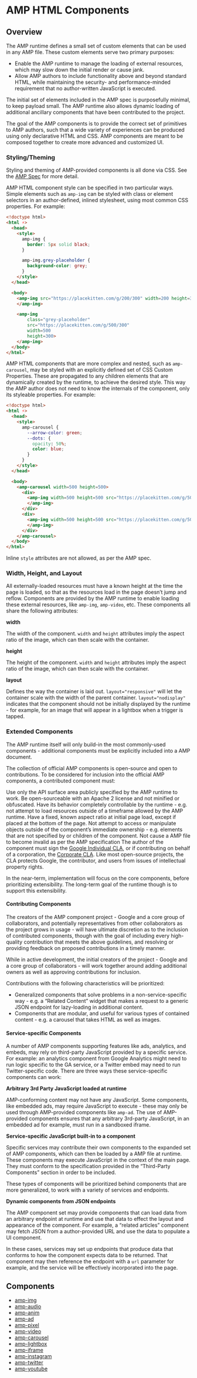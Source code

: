 <!---
Copyright 2015 The AMP HTML Authors. All Rights Reserved.

Licensed under the Apache License, Version 2.0 (the "License");
you may not use this file except in compliance with the License.
You may obtain a copy of the License at

      http://www.apache.org/licenses/LICENSE-2.0

Unless required by applicable law or agreed to in writing, software
distributed under the License is distributed on an "AS-IS" BASIS,
WITHOUT WARRANTIES OR CONDITIONS OF ANY KIND, either express or implied.
See the License for the specific language governing permissions and
limitations under the License.
-->

# AMP HTML Components

## Overview

The AMP runtime defines a small set of custom elements that can be used in any
AMP file. These custom elements serve two primary purposes:

* Enable the AMP runtime to manage the loading of external resources, which may
slow down the initial render or cause jank.
* Allow AMP authors to include functionality above and beyond standard HTML,
while maintaining the security- and performance-minded requirement that no author-written JavaScript is executed.

The initial set of elements included in the AMP spec is purposefully minimal,
to keep payload small. The AMP runtime also allows dynamic loading of additional
ancillary components that have been contributed to the project.

The goal of the AMP components is to provide the correct set of primitives to
AMP authors, such that a wide variety of experiences can be produced using only
declarative HTML and CSS. AMP components are meant to be composed together to
create more advanced and customized UI.

### Styling/Theming

Styling and theming of AMP-provided components is all done via CSS. See the [AMP Spec](amp-html-format.md) for more detail.

AMP HTML component style can be specified in two particular ways. Simple
elements such as `amp-img` can be styled with class or element selectors in an
author-defined, inlined stylesheet, using most common CSS properties. For
example:

```html
<!doctype html>
<html ⚡>
  <head>
    <style>
      amp-img {
        border: 5px solid black;
      }

      amp-img.grey-placeholder {
        background-color: grey;
      }
    </style>
  </head>

  <body>
    <amp-img src="https://placekitten.com/g/200/300" width=200 height=300>
    </amp-img>

    <amp-img
        class="grey-placeholder"
        src="https://placekitten.com/g/500/300"
        width=500
        height=300>
    </amp-img>
  </body>
</html>
```

AMP HTML components that are more complex and nested, such as `amp-carousel`,
may be styled with an explicitly defined set of CSS Custom Properties. These
are propagated to any children elements that are dynamically created by the
runtime, to achieve the desired style. This way the AMP author does not need to
know the internals of the component, only its styleable properties. For example:

```html
<!doctype html>
<html ⚡>
  <head>
    <style>
      amp-carousel {
        --arrow-color: green;
        --dots: {
          opacity: 50%;
          color: blue;
        }
      }
    </style>
  </head>

  <body>
    <amp-carousel width=500 height=500>
      <div>
        <amp-img width=500 height=500 src="https://placekitten.com/g/500/500">
        </amp-img>
      </div>
      <div>
        <amp-img width=500 height=500 src="https://placekitten.com/g/500/500">
        </amp-img>
      </div>
    </amp-carousel>
  </body>
</html>
```

Inline `style` attributes are not allowed, as per the AMP spec.

### Width, Height, and Layout

All externally-loaded resources must have a known height at the time the page is loaded, so that as the resources load in the page doesn’t jump and reflow. Components are provided by the AMP runtime to enable loading these external resources, like `amp-img`, `amp-video`, etc. These components all share the following attributes:

**width**

The width of the component. `width` and `height` attributes imply the aspect ratio of the image, which can then scale with the container.

**height**

The height of the component. `width` and `height` attributes imply the aspect ratio of the image, which can then scale with the container.

**layout**

Defines the way the container is laid out. `layout="responsive"` will let the container scale with the width of the parent container. `layout="nodisplay"` indicates that the component should not be initially displayed by the runtime - for example, for an image that will appear in a lightbox when a trigger is tapped.



### Extended Components

The AMP runtime itself will only build-in the most commonly-used components - additional components must be explicitly included into a AMP document.

The collection of official AMP components is open-source and open to contributions. To be considered for inclusion into the official AMP components, a contributed component must:

Use only the API surface area publicly specified by the AMP runtime to work.
Be open-sourceable with an Apache 2 license and not minified or obfuscated.
Have its behavior completely controllable by the runtime - e.g. not attempt to load resources outside of a timeframe allowed by the AMP runtime.
Have a fixed, known aspect ratio at initial page load, except if placed at the bottom of the page.
Not attempt to access or manipulate objects outside of the component’s immediate ownership - e.g. elements that are not specified by or children of the component.
Not cause a AMP file to become invalid as per the AMP specification
The author of the component must sign the [Google Individual CLA](https://cla.developers.google.com/about/google-individual), or if contributing on behalf of a corporation, the [Corporate CLA](https://cla.developers.google.com/about/google-corporate?csw=1). Like most open-source projects, the CLA protects Google, the contributor, and users from issues of intellectual property rights.

In the near-term, implementation will focus on the core components, before prioritizing extensibility. The long-term goal of the runtime though is to support this extensibility.

#### Contributing Components

The creators of the AMP component project - Google and a core group of collaborators, and potentially representatives from other collaborators as the project grows in usage - will have ultimate discretion as to the inclusion of contributed components, though with the goal of including every high-quality contribution that meets the above guidelines, and resolving or providing feedback on proposed contributions in a timely manner.

While in active development, the initial creators of the project - Google and a core group of collaborators - will work together around adding additional owners as well as approving contributions for inclusion.

Contributions with the following characteristics will be prioritized:
- Generalized components that solve problems in a non-service-specific way - e.g. a “Related Content” widget that makes a request to a generic JSON endpoint for lazy-loading in additional content.
- Components that are modular, and useful for various types of contained content - e.g. a carousel that takes HTML as well as images.


#### Service-specific Components

A number of AMP components supporting features like ads, analytics, and embeds, may rely on third-party JavaScript provided by a specific service. For example: an analytics component from Google Analytics might need to run logic specific to the GA service, or a Twitter embed may need to run Twitter-specific code.  There are three ways these service-specific components can work:

**Arbitrary 3rd Party JavaScript loaded at runtime**

AMP-conforming content may not have any JavaScript. Some components, like embedded ads, may require JavaScript to execute - these may only be used through AMP-provided components like `amp-ad`. The use of AMP-provided components ensures that any arbitrary 3rd-party JavaScript, in an embedded ad for example, must run in a sandboxed iframe.

**Service-specific JavaScript built-in to a component**

Specific services may contribute their own components to the expanded set of AMP components, which can then be loaded by a AMP file at runtime. These components may execute JavaScript in the context of the main page. They must conform to the specification provided in the “Third-Party Components” section in order to be included.

These types of components will be prioritized behind components that are more generalized, to work with a variety of services and endpoints.

**Dynamic components from JSON endpoints**

The AMP component set may provide components that can load data from an arbitrary endpoint at runtime and use that data to effect the layout and appearance of the component. For example, a “related articles” component may fetch JSON from a author-provided URL and use the data to populate a UI component.

In these cases, services may set up endpoints that produce data that conforms to how the component expects data to be returned. That component may then reference the endpoint with a `url` parameter for example, and the service will be effectively incorporated into the page.


## Components

- [amp-img](../builtins/amp-img.md)
- [amp-audio](../extensions/amp-audio/amp-audio.md)
- [amp-anim](../extensions/amp-anim/amp-anim.md)
- [amp-ad](../builtins/amp-ad.md)
- [amp-pixel](../builtins/amp-pixel.md)
- [amp-video](../builtins/amp-video.md)
- [amp-carousel](../extensions/amp-carousel/amp-carousel.md)
- [amp-lightbox](../extensions/amp-lightbox/amp-lightbox.md)
- [amp-iframe](../extensions/amp-iframe/amp-iframe.md)
- [amp-instagram](../extensions/amp-instagram/amp-instagram.md)
- [amp-twitter](../extensions/amp-twitter/amp-twitter.md)
- [amp-youtube](../extensions/amp-youtube/amp-youtube.md)
